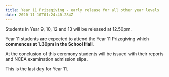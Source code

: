 ```yaml
---
title: Year 11 Prizegiving - early release for all other year levels
date: 2020-11-10T01:24:40.284Z
---
```

Students in Year 9, 10, 12 and 13 will be released at 12.50pm. 

Year 11 students are expected to attend the Year 11 Prizegiving which **commences at 1.30pm in the School Hall**.  

At the conclusion of this ceremony students will be issued with their reports and NCEA examination admission slips. 

This is the last day for Year 11.
